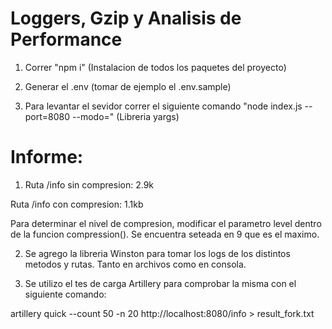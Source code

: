 # Loggers, Gzip y Analisis de Performance

1. Correr "npm i" (Instalacion de todos los paquetes del proyecto)

2. Generar el .env (tomar de ejemplo el .env.sample)

3. Para levantar el sevidor correr el siguiente comando "node index.js --port=8080 --modo=" (Libreria yargs)

# Informe:

1. Ruta /info sin compresion: 2.9k

Ruta /info con compresion: 1.1kb

Para determinar el nivel de compresion, modificar el parametro level dentro de la funcion compression(). Se encuentra seteada en 9 que es el maximo.

2. Se agrego la libreria Winston para tomar los logs de los distintos metodos y rutas. Tanto en archivos como en consola.

3. Se utilizo el tes de carga Artillery para comprobar la misma con el siguiente comando:

artillery quick --count 50 -n 20 http://localhost:8080/info > result_fork.txt